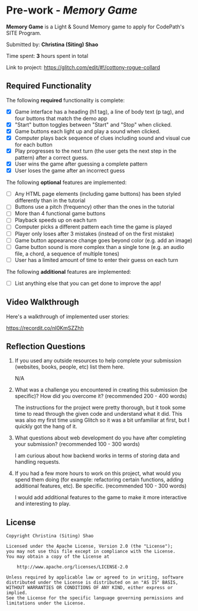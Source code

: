 # Pre-work - _Memory Game_

**Memory Game** is a Light & Sound Memory game to apply for CodePath's SITE Program.

Submitted by: **Christina (Siting) Shao**

Time spent: **3** hours spent in total

Link to project: https://glitch.com/edit/#!/cottony-rogue-collard

## Required Functionality

The following **required** functionality is complete:

- [x] Game interface has a heading (h1 tag), a line of body text (p tag), and four buttons that match the demo app
- [x] "Start" button toggles between "Start" and "Stop" when clicked.
- [x] Game buttons each light up and play a sound when clicked.
- [x] Computer plays back sequence of clues including sound and visual cue for each button
- [x] Play progresses to the next turn (the user gets the next step in the pattern) after a correct guess.
- [x] User wins the game after guessing a complete pattern
- [x] User loses the game after an incorrect guess

The following **optional** features are implemented:

- [ ] Any HTML page elements (including game buttons) has been styled differently than in the tutorial
- [ ] Buttons use a pitch (frequency) other than the ones in the tutorial
- [ ] More than 4 functional game buttons
- [ ] Playback speeds up on each turn
- [ ] Computer picks a different pattern each time the game is played
- [ ] Player only loses after 3 mistakes (instead of on the first mistake)
- [ ] Game button appearance change goes beyond color (e.g. add an image)
- [ ] Game button sound is more complex than a single tone (e.g. an audio file, a chord, a sequence of multiple tones)
- [ ] User has a limited amount of time to enter their guess on each turn

The following **additional** features are implemented:

- [ ] List anything else that you can get done to improve the app!

## Video Walkthrough

Here's a walkthrough of implemented user stories:

https://recordit.co/nI0KmSZZhh

## Reflection Questions

1. If you used any outside resources to help complete your submission (websites, books, people, etc) list them here.

   N/A

2. What was a challenge you encountered in creating this submission (be specific)? How did you overcome it? (recommended 200 - 400 words)

   The instructions for the project were pretty thorough, but it took some time to read through the given code and understand what it did. This was also my first time using Glitch so it was a bit unfamiliar at first, but I quickly got the hang of it.

3. What questions about web development do you have after completing your submission? (recommended 100 - 300 words)

   I am curious about how backend works in terms of storing data and handling requests.

4. If you had a few more hours to work on this project, what would you spend them doing (for example: refactoring certain functions, adding additional features, etc). Be specific. (recommended 100 - 300 words)

    I would add additional features to the game to make it more interactive and interesting to play.

## License

    Copyright Christina (Siting) Shao

    Licensed under the Apache License, Version 2.0 (the "License");
    you may not use this file except in compliance with the License.
    You may obtain a copy of the License at

        http://www.apache.org/licenses/LICENSE-2.0

    Unless required by applicable law or agreed to in writing, software
    distributed under the License is distributed on an "AS IS" BASIS,
    WITHOUT WARRANTIES OR CONDITIONS OF ANY KIND, either express or implied.
    See the License for the specific language governing permissions and
    limitations under the License.
